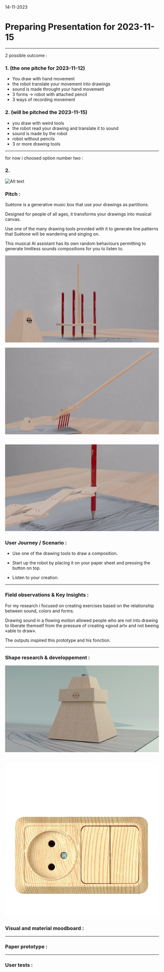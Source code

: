 14-11-2023
# Preparing Presentation for 2023-11-15
---

2 possible outcome : 

### 1. (the one pitche for 2023-11-12)

- You draw with hand movement
- the robot translate your movement into drawings
- sound is made throught your hand movement
- 3 forms -> robot with attached pencil
- 3 ways of recording movement

### 2. (will be pitched the 2023-11-15)

- you draw with weird tools
- the robot read your drawing and translate it to sound
- sound is made by the robot
- robot without pencils
- 3 or more drawing tools

---

for now i choosed option number two :

### 2. 

![Alt text](<images/wooden box_04_F.png>)

### Pitch :

Suètone is a generative music box that use your drawings as partitions. 

Designed for people of all ages, it transforms your drawings into musical canvas.

Use one of the many drawing tools provided with it to generate line patterns that Suètone will be wandering and singing on.

This musical AI assistant has its own random behaviours permitting to generate limitless sounds compositions for you to listen to.


![Alt text](images/Drawing_tool_02_3_F.png)

![Alt text](images/Drawing_tool_01_F.png)

![Alt text](images/Drawing_tool_03_F.png)
---

### User Journey / Scenario : 

- Use one of the drawing tools to draw a composition.

- Start up the robot by placing it on your paper sheet and pressing the button on top.

- Listen to your creation.

---

### Field observations & Key Insights : 

For my research i focused on creating exercises based on the relationship between sound, colors and forms. 

Drawing sound in a flowing motion allowed people who are not into drawing to liberate themself from the pressure of creating «good art» and not beeing «able to draw».

The outputs inspired this prototype and his fonction. 

---

### Shape research & developpement : 

![Alt text](<images/wooden box_02.png>)

![Alt text](images/wooden_switch.jpeg)
---

### Visual and material moodboard : 



---

### Paper prototype : 



---

### User tests : 

